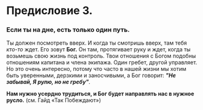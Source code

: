 # Предисловие 3.

### Если ты на дне, есть только один путь.

Ты должен посмотреть вверх. И когда ты смотришь вверх, там тебя _кто-то_ ждет. Его зовут **Бог.** Он там, протягивает руку и ждет, когда ты возьмешь свою жизнь под контроль. Твои отношения с Богом подобны отношениям капитана и члена экипажа. Один гребет, другой управляет. Но это очень интересно, потому что часто в нашей жизни мы хотим быть уверенными, дерзкими и заносчивыми, а Бог говорит: _**"Не забывай, Я рулю, но не гребу"**_.

**Нам нужно усердно трудиться, и Бог будет направлять нас в нужное русло.** (см. Гайд «Так Побеждают»)
